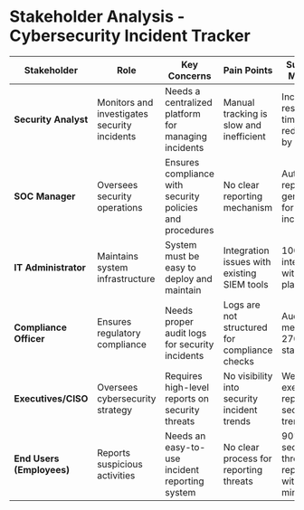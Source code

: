 # Stakeholder Analysis - Cybersecurity Incident Tracker

| Stakeholder | Role | Key Concerns | Pain Points | Success Metrics |
|------------|------|-------------|------------|----------------|
| **Security Analyst** | Monitors and investigates security incidents | Needs a centralized platform for managing incidents | Manual tracking is slow and inefficient | Incident response time reduced by 40% |
| **SOC Manager** | Oversees security operations | Ensures compliance with security policies and procedures | No clear reporting mechanism | Automated reports generated for all incidents |
| **IT Administrator** | Maintains system infrastructure | System must be easy to deploy and maintain | Integration issues with existing SIEM tools | 100% integration with SIEM platforms |
| **Compliance Officer** | Ensures regulatory compliance | Needs proper audit logs for security incidents | Logs are not structured for compliance checks | Audit logs meet ISO 27001 standards |
| **Executives/CISO** | Oversees cybersecurity strategy | Requires high-level reports on security threats | No visibility into security incident trends | Weekly executive reports on security trends |
| **End Users (Employees)** | Reports suspicious activities | Needs an easy-to-use incident reporting system | No clear process for reporting threats | 90% of security threats reported within 5 minutes |






